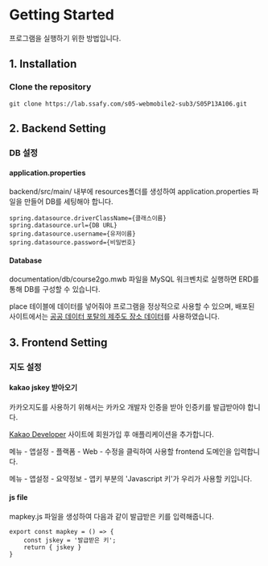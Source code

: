 # Getting Started

프로그램을 실행하기 위한 방법입니다.

## 1. Installation

### Clone the repository

```
git clone https://lab.ssafy.com/s05-webmobile2-sub3/S05P13A106.git
```

## 2. Backend Setting

### DB 설정
#### application.properties
backend/src/main/ 내부에 resources폴더를 생성하여 application.properties 파일을 만들어 DB를 세팅해야 합니다.
```
spring.datasource.driverClassName={클래스이름}
spring.datasource.url={DB URL}
spring.datasource.username={유저이름}
spring.datasource.password={비밀번호}
```
#### Database
documentation/db/course2go.mwb 파일을 MySQL 워크벤치로 실행하면 ERD를 통해 DB를 구성할 수 있습니다.

place 테이블에 데이터를 넣어줘야 프로그램을 정상적으로 사용할 수 있으며, 배포된 사이트에서는 [공공 데이터 포탈의 제주도 장소 데이터](https://www.data.go.kr/data/15004770/fileData.do)를 사용하였습니다.

## 3. Frontend Setting

### 지도 설정
#### kakao jskey 받아오기
카카오지도를 사용하기 위해서는 카카오 개발자 인증을 받아 인증키를 발급받아야 합니다.

[Kakao Developer](https://developers.kakao.com/) 사이트에 회원가입 후 애플리케이션을 추가합니다.

메뉴 - 앱설정 - 플랙폼 - Web - 수정을 클릭하여 사용할 frontend 도메인을 입력합니다.

메뉴 - 앱설정 - 요약정보 - 앱키 부분의 'Javascript 키'가 우리가 사용할 키입니다.
#### js file
mapkey.js 파일을 생성하여 다음과 같이 발급받은 키를 입력해줍니다.
```
export const mapkey = () => {
    const jskey = '발급받은 키';
    return { jskey }
}
```
